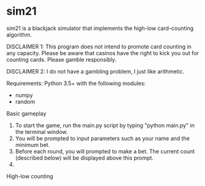# sim21

sim21 is a blackjack simulator that implements the high-low card-counting algorithm.  

DISCLAIMER 1: This program does not intend to promote card counting in any capacity. Please be aware that casinos have the right to kick you out for counting cards. Please gamble responsibly.

DISCLAIMER 2: I do not have a gambling problem, I just like arithmetic.

Requirements: Python 3.5+ with the following modules:
- numpy
- random

Basic gameplay
1) To start the game, run the main.py script by typing "python main.py" in the terminal window.
2) You will be prompted to input parameters such as your name and the minimum bet.
3) Before each round, you will prompted to make a bet. The current count (described below) will be displayed above this prompt.
4) 

High-low counting


